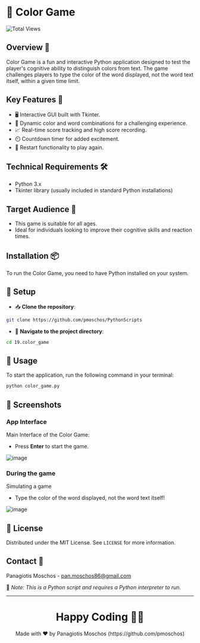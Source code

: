 # 🎨 Color Game

![Total Views](https://views.whatilearened.today/views/github/pmoschos/pmoschos.svg)

## Overview 🌟
Color Game is a fun and interactive Python application designed to test the player's cognitive ability to distinguish colors from text. The game challenges players to type the color of the word displayed, not the word text itself, within a given time limit.

## Key Features 🔑
- 🖥️ Interactive GUI built with Tkinter.
- 🌈 Dynamic color and word combinations for a challenging experience.
- 📈 Real-time score tracking and high score recording.
- ⏲️ Countdown timer for added excitement.
- 🔁 Restart functionality to play again.

## Technical Requirements 🛠️
- Python 3.x
- Tkinter library (usually included in standard Python installations)

## Target Audience 🎯
- This game is suitable for all ages.
- Ideal for individuals looking to improve their cognitive skills and reaction times.

## Installation 📦
To run the Color Game, you need to have Python installed on your system.

## 🚀 Setup
- 📥 **Clone the repository**:
```bash
git clone https://github.com/pmoschos/PythonScripts
```

- 📁 **Navigate to the project directory**:
```bash
cd 19.color_game
```

## 📌 Usage

To start the application, run the following command in your terminal:

```bash
python color_game.py
```

## 📸 Screenshots

### App Interface
Main Interface of the Color Game: 
- Press **Enter** to start the game.

![image](https://github.com/pmoschos/pmoschos/assets/133533759/60d6535a-c150-4386-9886-468d42859642)

### During the game
Simulating a game
- Type the color of the word displayed, not the word text itself!

![image](https://github.com/pmoschos/pmoschos/assets/133533759/70cf56be-0dad-462c-bb13-0dd0422ea798)

## 📜 License
Distributed under the MIT License. See `LICENSE` for more information.

## Contact 📧
Panagiotis Moschos - pan.moschos86@gmail.com

🔗 *Note: This is a Python script and requires a Python interpreter to run.*

---
<h1 align=center>Happy Coding 👨‍💻 </h1>

<p align="center">
  Made with ❤️ by Panagiotis Moschos (https://github.com/pmoschos)
</p>